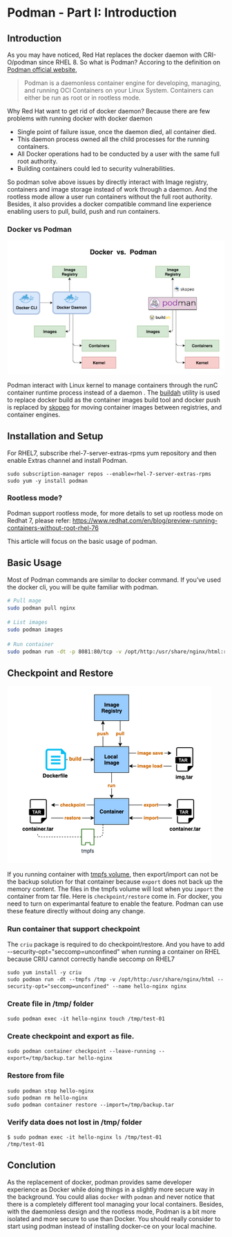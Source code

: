 Podman - Part I:  Introduction
===============================

Introduction
-------------

As you may have noticed, Red Hat replaces the docker daemon with CRI-O/podman since RHEL 8.
So what is Podman? Accoring to the definition on [Podman official website](https://podman.io/),

> Podman is a daemonless container engine for developing, managing, and running OCI Containers on your Linux System. Containers can either be run as root or in rootless mode.

Why Red Hat want to get rid of docker daemon? Because there are few problems with running docker with docker daemon

- Single point of failure issue, once the daemon died, all container died.
- This daemon process owned all the child processes for the running containers.
- All Docker operations had to be conducted by a user with the same full root authority.
- Building containers could led to security vulnerabilities.

So podman solve above issues by directly interact with Image registry, containers and image storage instead of work through a daemon. And the rootless mode allow a user run containers without the full root authority.
Besides, it also provides a docker compatible command line experience enabling users to pull, build, push and run containers.

### Docker vs Podman

![](images/Docker_vs_Podman.png)

Podman interact with Linux kernel to manage containers through the runC container runtime process instead of a daemon
. The [buildah](https://buildah.io/) utility is used to replace docker build as the container images build tool and docker push is replaced by [skopeo](https://github.com/containers/skopeo) for moving container images between registries, and container engines.


Installation and Setup
------------------------

For RHEL7, subscribe rhel-7-server-extras-rpms yum repository and then enable Extras channel and install Podman.

```
sudo subscription-manager repos --enable=rhel-7-server-extras-rpms
sudo yum -y install podman
```

### Rootless mode?
Podman support rootless mode, for more details to set up rootless mode on Redhat 7, please refer:
https://www.redhat.com/en/blog/preview-running-containers-without-root-rhel-76

This article will focus on the basic usage of podman.


Basic Usage
------------

Most of Podman commands are similar to docker command. If you’ve used the docker cli, you will be quite familiar with podman.

```bash
# Pull mage
sudo podman pull nginx

# List images
sudo podman images

# Run container
sudo podman run -dt -p 8081:80/tcp -v /opt/http:/usr/share/nginx/html:ro --name hello-nginx nginx
```


Checkpoint and Restore
------------------------------

![](images/container-cli.png)

If you running container with [tmpfs volume](https://docs.docker.com/storage/tmpfs/), then export/import can not be the backup solution for that container because `export` does not back up the memory content. The files in the tmpfs volume will lost when you `import` the container from tar file. Here is `checkpoint/restore` come in. For docker, you need to turn on experimantal feature to enable the feature. Podman can use these feature directly without doing any change.

### Run container that support checkpoint

The `criu` package is required to do checkpoint/restore. And you have to add --security-opt="seccomp=unconfined" when running a container on RHEL because CRIU cannot correctly handle seccomp on RHEL7

```
sudo yum install -y criu
sudo podman run -dt --tmpfs /tmp -v /opt/http:/usr/share/nginx/html --security-opt="seccomp=unconfined" --name hello-nginx nginx
```

### Create file in /tmp/ folder
```
sudo podman exec -it hello-nginx touch /tmp/test-01
```

### Create checkpoint and export as file.
```
sudo podman container checkpoint --leave-running --export=/tmp/backup.tar hello-nginx
```

### Restore from file
```
sudo podman stop hello-nginx
sudo podman rm hello-nginx
sudo podman container restore --import=/tmp/backup.tar
```

### Verify data does not lost in /tmp/ folder

```
$ sudo podman exec -it hello-nginx ls /tmp/test-01
/tmp/test-01
```

Conclution
-----------

As the replacement of docker, podman provides same developer experience as Docker while doing things in a slightly more secure way in the background. You could alias `docker` with `podman` and never notice that there is a completely different tool managing your local containers. Besides, with the daemonless design and the rootless mode, Podman is a bit more isolated and more secure to use than Docker. You should really consider to start using podman instead of installing docker-ce on your local machine.


